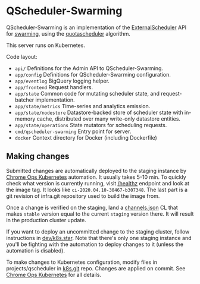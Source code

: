 # QScheduler-Swarming

QScheduler-Swarming is an implementation of the [ExternalScheduler](https://chromium.googlesource.com/infra/luci/luci-py/+/refs/heads/master/appengine/swarming/proto/api/plugin.proto) API for [swarming](https://chromium.googlesource.com/infra/luci/luci-py/+/refs/heads/master/appengine/swarming/), using the [quotascheduler](https://chromium.googlesource.com/infra/infra/+/refs/heads/master/go/src/infra/qscheduler/qslib/) algorithm.

This server runs on Kubernetes.

Code layout:

- `api/`            Definitions for the Admin API to QScheduler-Swarming.
- `app/config`      Definitions for QScheduler-Swarming configuration.
- `app/eventlog`    BigQuery logging helper.
- `app/frontend`    Request handlers.
- `app/state`       Common code for mutating scheduler state, and request-batcher implementation.
- `app/state/metrics`       Time-series and analytics emission.
- `app/state/nodestore`     Datastore-backed store of scheduler state with in-memory cache, distributed over many write-only datastore entities.
- `app/state/operations`    State mutators for scheduling requests.
- `cmd/qscheduler-swarming` Entry point for server.
- `docker`                  Context directory for Docker (including Dockerfile)


## Making changes

Submitted changes are automatically deployed to the staging instance by
[Chrome Ops Kubernetes] automation. It usually takes 5-10 min. To quickly check
what version is currently running, visit [/healthz] endpoint and look at the
image tag. It looks like `ci-2020.04.10-30467-b307348`. The last part is a
git revision of infra.git repository used to build the image from.

Once a change is verified on the staging, land a [channels.json] CL that makes
`stable` version equal to the current `staging` version there. It will result
in the production cluster update.

If you want to deploy an uncommitted change to the staging cluster, follow
instructions in [dev/k8s.star]. Note that there's only one staging instance
and you'll be fighting with the automation to deploy changes to it (unless
the automation is disabled).

To make changes to Kubernetes configuration, modify files in projects/qscheduler
in [k8s.git] repo. Changes are applied on commit. See [Chrome Ops Kubernetes]
for all details.

[Chrome Ops Kubernetes]: https://chrome-internal.googlesource.com/infradata/k8s/+/refs/heads/master/README.md
[/healthz]: https://qscheduler-dev.chromium.org/healthz
[channels.json]: https://chrome-internal.googlesource.com/infradata/k8s/+/refs/heads/master/projects/qscheduler/channels.json
[dev/k8s.star]: https://chrome-internal.googlesource.com/infradata/k8s/+/refs/heads/master/projects/qscheduler/dev/k8s.star
[k8s.git]: https://chrome-internal.googlesource.com/infradata/k8s/+/refs/heads/master/projects/qscheduler
